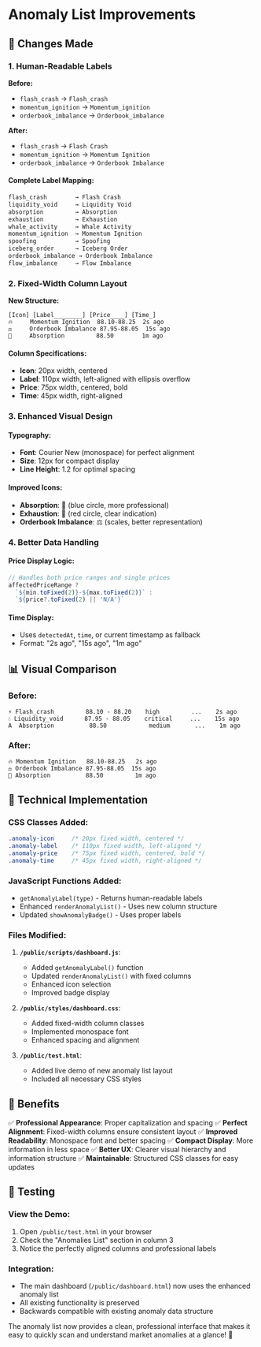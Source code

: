 # Anomaly List Improvements

## 🎯 **Changes Made**

### 1. **Human-Readable Labels**

**Before:**
- `flash_crash` → `Flash_crash`
- `momentum_ignition` → `Momentum_ignition`
- `orderbook_imbalance` → `Orderbook_imbalance`

**After:**
- `flash_crash` → `Flash Crash`
- `momentum_ignition` → `Momentum Ignition`
- `orderbook_imbalance` → `Orderbook Imbalance`

#### Complete Label Mapping:
```javascript
flash_crash        → Flash Crash
liquidity_void     → Liquidity Void
absorption         → Absorption
exhaustion         → Exhaustion
whale_activity     → Whale Activity
momentum_ignition  → Momentum Ignition
spoofing           → Spoofing
iceberg_order      → Iceberg Order
orderbook_imbalance → Orderbook Imbalance
flow_imbalance     → Flow Imbalance
```

### 2. **Fixed-Width Column Layout**

**New Structure:**
```
[Icon] [Label________] [Price____] [Time_]
🔥     Momentum Ignition  88.10-88.25  2s ago
⚖️     Orderbook Imbalance 87.95-88.05  15s ago
🔵     Absorption         88.50        1m ago
```

#### Column Specifications:
- **Icon**: 20px width, centered
- **Label**: 110px width, left-aligned with ellipsis overflow
- **Price**: 75px width, centered, bold
- **Time**: 45px width, right-aligned

### 3. **Enhanced Visual Design**

#### Typography:
- **Font**: Courier New (monospace) for perfect alignment
- **Size**: 12px for compact display
- **Line Height**: 1.2 for optimal spacing

#### Improved Icons:
- **Absorption**: 🔵 (blue circle, more professional)
- **Exhaustion**: 🔴 (red circle, clear indication)
- **Orderbook Imbalance**: ⚖️ (scales, better representation)

### 4. **Better Data Handling**

#### Price Display Logic:
```javascript
// Handles both price ranges and single prices
affectedPriceRange ? 
  `${min.toFixed(2)}-${max.toFixed(2)}` : 
  `${price?.toFixed(2) || 'N/A'}`
```

#### Time Display:
- Uses `detectedAt`, `time`, or current timestamp as fallback
- Format: "2s ago", "15s ago", "1m ago"

## 📊 **Visual Comparison**

### Before:
```
⚡ Flash_crash         88.10 - 88.20    high         ...    2s ago
💧 Liquidity_void      87.95 - 88.05    critical     ...    15s ago
A  Absorption          88.50            medium       ...    1m ago
```

### After:
```
🔥 Momentum Ignition   88.10-88.25   2s ago
⚖️ Orderbook Imbalance 87.95-88.05  15s ago
🔵 Absorption          88.50         1m ago
```

## 🔧 **Technical Implementation**

### CSS Classes Added:
```css
.anomaly-icon     /* 20px fixed width, centered */
.anomaly-label    /* 110px fixed width, left-aligned */
.anomaly-price    /* 75px fixed width, centered, bold */
.anomaly-time     /* 45px fixed width, right-aligned */
```

### JavaScript Functions Added:
- `getAnomalyLabel(type)` - Returns human-readable labels
- Enhanced `renderAnomalyList()` - Uses new column structure
- Updated `showAnomalyBadge()` - Uses proper labels

### Files Modified:
1. **`/public/scripts/dashboard.js`**:
   - Added `getAnomalyLabel()` function
   - Updated `renderAnomalyList()` with fixed columns
   - Enhanced icon selection
   - Improved badge display

2. **`/public/styles/dashboard.css`**:
   - Added fixed-width column classes
   - Implemented monospace font
   - Enhanced spacing and alignment

3. **`/public/test.html`**:
   - Added live demo of new anomaly list layout
   - Included all necessary CSS styles

## 🎨 **Benefits**

✅ **Professional Appearance**: Proper capitalization and spacing
✅ **Perfect Alignment**: Fixed-width columns ensure consistent layout
✅ **Improved Readability**: Monospace font and better spacing
✅ **Compact Display**: More information in less space
✅ **Better UX**: Clearer visual hierarchy and information structure
✅ **Maintainable**: Structured CSS classes for easy updates

## 🧪 **Testing**

### View the Demo:
1. Open `/public/test.html` in your browser
2. Check the "Anomalies List" section in column 3
3. Notice the perfectly aligned columns and professional labels

### Integration:
- The main dashboard (`/public/dashboard.html`) now uses the enhanced anomaly list
- All existing functionality is preserved
- Backwards compatible with existing anomaly data structure

The anomaly list now provides a clean, professional interface that makes it easy to quickly scan and understand market anomalies at a glance! 🚀